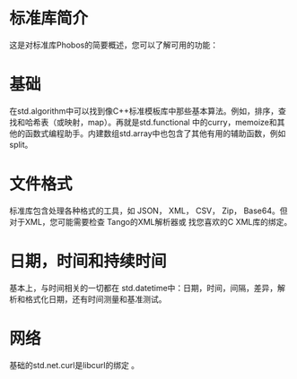 # 标准库简介

这是对标准库Phobos的简要概述，您可以了解可用的功能：


基础
===

在std.algorithm中可以找到像C++标准模板库中那些基本算法。例如，排序，查找和哈希表（或映射，map）。再就是std.functional 中的curry，memoize和其他的函数式编程助手。内建数组std.array中也包含了其他有用的辅助函数，例如split。

文件格式
===

标准库包含处理各种格式的工具，如 JSON， XML， CSV， Zip， Base64。但对于XML，您可能需要检查 Tango的XML解析器或 找您喜欢的C XML库的绑定。

日期，时间和持续时间
===

基本上，与时间相关的一切都在 std.datetime中：日期，时间，间隔，差异，解析和格式化日期，还有时间测量和基准测试。

# 网络

基础的std.net.curl是libcurl的绑定 。
